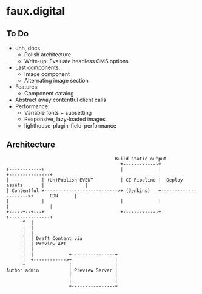 # faux.digital

## To Do

- uhh, docs
  - Polish architecture
  - Write-up: Evaluate headless CMS options
- Last components:
  - Image component
  - Alternating image section
- Features:
  - Component catalog
- Abstract away contentful client calls
- Performance:
  - Variable fonts + subsetting
  - Responsive, lazy-loaded images
  - lighthouse-plugin-field-performance

## Architecture

```
                                        Build static output
                                          +-------------+
+------------+                            |             |                      +---------------+
|            | (Un)Publish EVENT          | CI Pipeline |  Deploy assets       |               |
| Contentful +--------------------------->+ (Jenkins)   +--------------------->+      CDN      |
|            |                            |             |                      |               |
+-----+--+---+                            +-------------+                      +---------------+
      ^  |
      |  |
      |  |
      |  | Draft Content via
      |  | Preview API
      |  |
      |  |             +----------------+
      |  +------------>+                |
      +                |                |
Author admin           | Preview Server |
                       |                |
                       |                |
                       +----------------+

```
